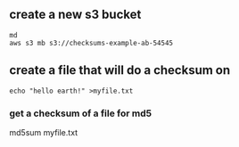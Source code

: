 ## create a new s3 bucket

```
md
aws s3 mb s3://checksums-example-ab-54545

```

## create a file that will do a checksum on 

```
echo "hello earth!" >myfile.txt

```

### get a checksum of a file for md5

md5sum myfile.txt
